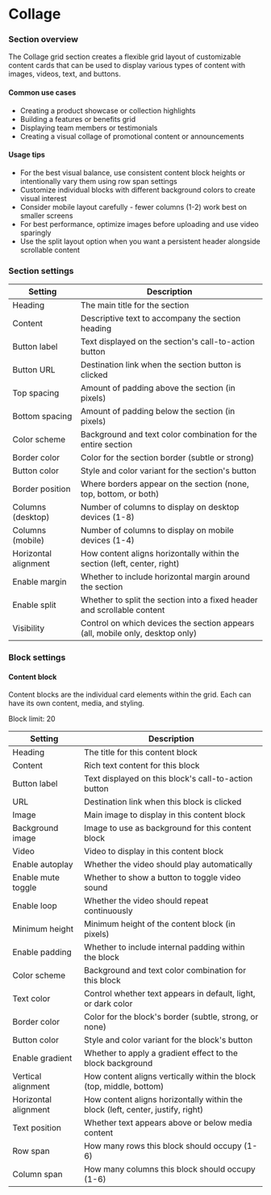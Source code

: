 # Collage

### Section overview

The Collage grid section creates a flexible grid layout of customizable content cards that can be used to display various types of content with images, videos, text, and buttons.

#### Common use cases

* Creating a product showcase or collection highlights
* Building a features or benefits grid
* Displaying team members or testimonials
* Creating a visual collage of promotional content or announcements

#### Usage tips

* For the best visual balance, use consistent content block heights or intentionally vary them using row span settings
* Customize individual blocks with different background colors to create visual interest
* Consider mobile layout carefully - fewer columns (1-2) work best on smaller screens
* For best performance, optimize images before uploading and use video sparingly
* Use the split layout option when you want a persistent header alongside scrollable content

### Section settings

| Setting              | Description                                                                   |
| -------------------- | ----------------------------------------------------------------------------- |
| Heading              | The main title for the section                                                |
| Content              | Descriptive text to accompany the section heading                             |
| Button label         | Text displayed on the section's call-to-action button                         |
| Button URL           | Destination link when the section button is clicked                           |
| Top spacing          | Amount of padding above the section (in pixels)                               |
| Bottom spacing       | Amount of padding below the section (in pixels)                               |
| Color scheme         | Background and text color combination for the entire section                  |
| Border color         | Color for the section border (subtle or strong)                               |
| Button color         | Style and color variant for the section's button                              |
| Border position      | Where borders appear on the section (none, top, bottom, or both)              |
| Columns (desktop)    | Number of columns to display on desktop devices (1-8)                         |
| Columns (mobile)     | Number of columns to display on mobile devices (1-4)                          |
| Horizontal alignment | How content aligns horizontally within the section (left, center, right)      |
| Enable margin        | Whether to include horizontal margin around the section                       |
| Enable split         | Whether to split the section into a fixed header and scrollable content       |
| Visibility           | Control on which devices the section appears (all, mobile only, desktop only) |

### Block settings

#### Content block

Content blocks are the individual card elements within the grid. Each can have its own content, media, and styling.

Block limit: 20

| Setting              | Description                                                                     |
| -------------------- | ------------------------------------------------------------------------------- |
| Heading              | The title for this content block                                                |
| Content              | Rich text content for this block                                                |
| Button label         | Text displayed on this block's call-to-action button                            |
| URL                  | Destination link when this block is clicked                                     |
| Image                | Main image to display in this content block                                     |
| Background image     | Image to use as background for this content block                               |
| Video                | Video to display in this content block                                          |
| Enable autoplay      | Whether the video should play automatically                                     |
| Enable mute toggle   | Whether to show a button to toggle video sound                                  |
| Enable loop          | Whether the video should repeat continuously                                    |
| Minimum height       | Minimum height of the content block (in pixels)                                 |
| Enable padding       | Whether to include internal padding within the block                            |
| Color scheme         | Background and text color combination for this block                            |
| Text color           | Control whether text appears in default, light, or dark color                   |
| Border color         | Color for the block's border (subtle, strong, or none)                          |
| Button color         | Style and color variant for the block's button                                  |
| Enable gradient      | Whether to apply a gradient effect to the block background                      |
| Vertical alignment   | How content aligns vertically within the block (top, middle, bottom)            |
| Horizontal alignment | How content aligns horizontally within the block (left, center, justify, right) |
| Text position        | Whether text appears above or below media content                               |
| Row span             | How many rows this block should occupy (1-6)                                    |
| Column span          | How many columns this block should occupy (1-6)                                 |
